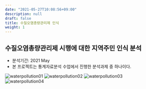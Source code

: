 ```yaml
---
date: "2021-05-27T10:08:56+09:00"
description: null
draft: false
title: 수질오염총량관리제 인식
weight: 1
---
```


## 수질오염총량관리제 시행에 대한 지역주민 인식 분석
- 분석기간: 2021 May
- 본 프로젝트는 통계자료분석 수업에서 진행한 분석과제 중 하나이다.

![waterpollution01](images/posts/project/202105_waterpollution/202105_waterpollution-1.png)
![waterpollution02](images/posts/project/202105_waterpollution/202105_waterpollution-2.png)
![waterpollution03](images/posts/project/202105_waterpollution/202105_waterpollution-3.png)
![waterpollution04](images/posts/project/202105_waterpollution/202105_waterpollution-4.png)
